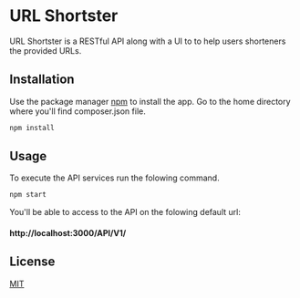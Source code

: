 # URL Shortster

URL Shortster is a RESTful API along with a UI to to help users shorteners the provided URLs.

## Installation

Use the package manager [npm](https://nodejs.org/en/) to install the app. Go to the home directory where you'll find composer.json file.

```bash
npm install
```

## Usage
To execute the API services run the folowing command.
```python
npm start
```
You'll be able to access to the API on the folowing default url:

#### http://localhost:3000/API/V1/


## License
[MIT](https://choosealicense.com/licenses/mit/)
